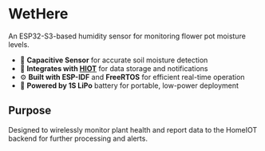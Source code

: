 # WetHere

An ESP32-S3-based humidity sensor for monitoring flower pot moisture levels.

- 🌱 **Capacitive Sensor** for accurate soil moisture detection  
- 🔗 **Integrates with [HIOT](https://github.com/johannschwabe/HIOT)** for data storage and notifications  
- ⚙️ **Built with ESP-IDF** and **FreeRTOS** for efficient real-time operation  
- 🔋 **Powered by 1S LiPo** battery for portable, low-power deployment  

## Purpose

Designed to wirelessly monitor plant health and report data to the HomeIOT backend for further processing and alerts.
